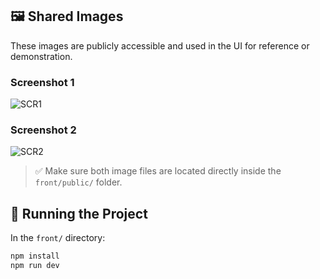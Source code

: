 
## 🖼️ Shared Images

These images are publicly accessible and used in the UI for reference or demonstration.

### Screenshot 1

![SCR1](/SCR1.png)

### Screenshot 2

![SCR2](/SCR2.png)

> ✅ Make sure both image files are located directly inside the `front/public/` folder.

## 🚀 Running the Project

In the `front/` directory:

```bash
npm install
npm run dev
